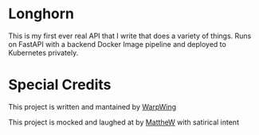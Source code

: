 # Longhorn 


This is my first ever real API that I write that does a variety of things. Runs on FastAPI with a backend Docker Image pipeline and deployed to Kubernetes privately.


# Special Credits 
<p>This project is written and mantained by <a href="https://github.com/WarpWing" target="_blank" rel="noopener">WarpWing</a></p>   
<p>This project is mocked and laughed at by <a href="https://github.com/matthewzhaocc" target="_blank" rel="noopener">MattheW</a> with satirical intent</p>
